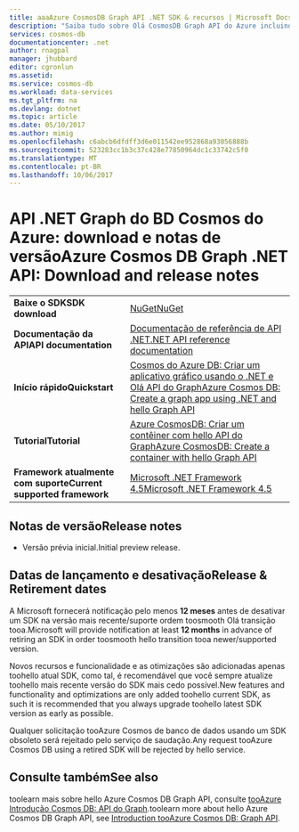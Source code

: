 ```yaml
---
title: aaaAzure CosmosDB Graph API .NET SDK & recursos | Microsoft Docs
description: "Saiba tudo sobre Olá CosmosDB Graph API do Azure incluindo datas de lançamento, datas de desativação e as alterações feitas entre cada versão."
services: cosmos-db
documentationcenter: .net
author: rnagpal
manager: jhubbard
editor: cgronlun
ms.assetid: 
ms.service: cosmos-db
ms.workload: data-services
ms.tgt_pltfrm: na
ms.devlang: dotnet
ms.topic: article
ms.date: 05/10/2017
ms.author: mimig
ms.openlocfilehash: c6abcb6dfdff3d6e011542ee952868a93056888b
ms.sourcegitcommit: 523283cc1b3c37c428e77850964dc1c33742c5f0
ms.translationtype: MT
ms.contentlocale: pt-BR
ms.lasthandoff: 10/06/2017
---
```

# <a name="azure-cosmos-db-graph-net-api-download-and-release-notes"></a><span data-ttu-id="c3297-103">API .NET Graph do BD Cosmos do Azure: download e notas de versão</span><span class="sxs-lookup"><span data-stu-id="c3297-103">Azure Cosmos DB Graph .NET API: Download and release notes</span></span>

|   |   |
|---|---|
|<span data-ttu-id="c3297-104">**Baixe o SDK**</span><span class="sxs-lookup"><span data-stu-id="c3297-104">**SDK download**</span></span>|[<span data-ttu-id="c3297-105">NuGet</span><span class="sxs-lookup"><span data-stu-id="c3297-105">NuGet</span></span>](https://aka.ms/acdbgraphnuget)|
|<span data-ttu-id="c3297-106">**Documentação da API**</span><span class="sxs-lookup"><span data-stu-id="c3297-106">**API documentation**</span></span>|[<span data-ttu-id="c3297-107">Documentação de referência de API .NET</span><span class="sxs-lookup"><span data-stu-id="c3297-107">.NET API reference documentation</span></span>](https://aka.ms/acdbgraphapiref)|
|<span data-ttu-id="c3297-108">**Início rápido**</span><span class="sxs-lookup"><span data-stu-id="c3297-108">**Quickstart**</span></span>|[<span data-ttu-id="c3297-109">Cosmos do Azure DB: Criar um aplicativo gráfico usando o .NET e Olá API do Graph</span><span class="sxs-lookup"><span data-stu-id="c3297-109">Azure Cosmos DB: Create a graph app using .NET and hello Graph API</span></span>](create-graph-dotnet.md)|
|<span data-ttu-id="c3297-110">**Tutorial**</span><span class="sxs-lookup"><span data-stu-id="c3297-110">**Tutorial**</span></span>|[<span data-ttu-id="c3297-111">Azure CosmosDB: Criar um contêiner com hello API do Graph</span><span class="sxs-lookup"><span data-stu-id="c3297-111">Azure CosmosDB: Create a container with hello Graph API</span></span>](tutorial-develop-graph-dotnet.md)|
|<span data-ttu-id="c3297-112">**Framework atualmente com suporte**</span><span class="sxs-lookup"><span data-stu-id="c3297-112">**Current supported framework**</span></span>|[<span data-ttu-id="c3297-113">Microsoft .NET Framework 4.5</span><span class="sxs-lookup"><span data-stu-id="c3297-113">Microsoft .NET Framework 4.5</span></span>](https://www.microsoft.com/download/details.aspx?id=30653)|

## <a name="release-notes"></a><span data-ttu-id="c3297-114">Notas de versão</span><span class="sxs-lookup"><span data-stu-id="c3297-114">Release notes</span></span>

* <span data-ttu-id="c3297-115">Versão prévia inicial.</span><span class="sxs-lookup"><span data-stu-id="c3297-115">Initial preview release.</span></span>

## <a name="release--retirement-dates"></a><span data-ttu-id="c3297-116">Datas de lançamento e desativação</span><span class="sxs-lookup"><span data-stu-id="c3297-116">Release & Retirement dates</span></span>
<span data-ttu-id="c3297-117">A Microsoft fornecerá notificação pelo menos **12 meses** antes de desativar um SDK na versão mais recente/suporte ordem toosmooth Olá transição tooa.</span><span class="sxs-lookup"><span data-stu-id="c3297-117">Microsoft will provide notification at least **12 months** in advance of retiring an SDK in order toosmooth hello transition tooa newer/supported version.</span></span>

<span data-ttu-id="c3297-118">Novos recursos e funcionalidade e as otimizações são adicionadas apenas toohello atual SDK, como tal, é recomendável que você sempre atualize toohello mais recente versão do SDK mais cedo possível.</span><span class="sxs-lookup"><span data-stu-id="c3297-118">New features and functionality and optimizations are only added toohello current SDK, as such it is recommended that you always upgrade toohello latest SDK version as early as possible.</span></span> 

<span data-ttu-id="c3297-119">Qualquer solicitação tooAzure Cosmos de banco de dados usando um SDK obsoleto será rejeitado pelo serviço de saudação.</span><span class="sxs-lookup"><span data-stu-id="c3297-119">Any request tooAzure Cosmos DB using a retired SDK will be rejected by hello service.</span></span>

## <a name="see-also"></a><span data-ttu-id="c3297-120">Consulte também</span><span class="sxs-lookup"><span data-stu-id="c3297-120">See also</span></span>
<span data-ttu-id="c3297-121">toolearn mais sobre hello Azure Cosmos DB Graph API, consulte [tooAzure Introdução Cosmos DB: API do Graph](graph-introduction.md).</span><span class="sxs-lookup"><span data-stu-id="c3297-121">toolearn more about hello Azure Cosmos DB Graph API, see [Introduction tooAzure Cosmos DB: Graph API](graph-introduction.md).</span></span> 
